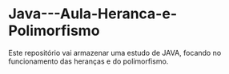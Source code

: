 # Java---Aula-Heranca-e-Polimorfismo
Este repositório vai armazenar uma estudo de JAVA, focando no funcionamento das heranças e do polimorfismo.
